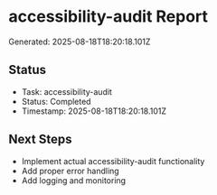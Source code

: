 # accessibility-audit Report

Generated: 2025-08-18T18:20:18.101Z

## Status
- Task: accessibility-audit
- Status: Completed
- Timestamp: 2025-08-18T18:20:18.101Z

## Next Steps
- Implement actual accessibility-audit functionality
- Add proper error handling
- Add logging and monitoring
